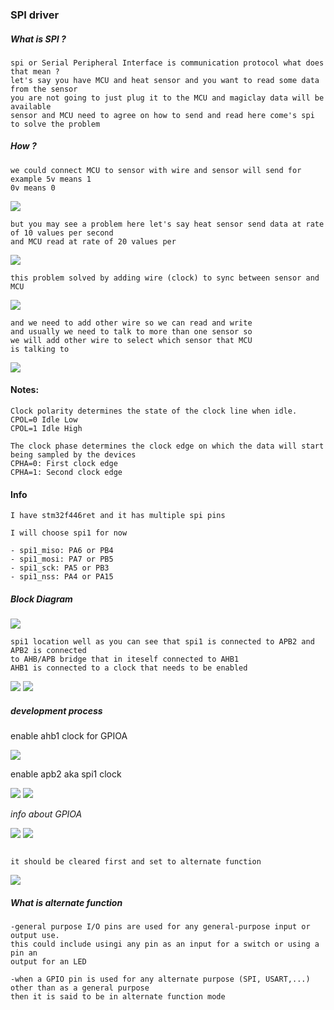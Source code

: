 ### SPI driver

##### What is SPI ?

```
spi or Serial Peripheral Interface is communication protocol what does that mean ?
let's say you have MCU and heat sensor and you want to read some data from the sensor
you are not going to just plug it to the MCU and magiclay data will be available
sensor and MCU need to agree on how to send and read here come's spi to solve the problem
```

##### How ?

```
we could connect MCU to sensor with wire and sensor will send for example 5v means 1
0v means 0
```

![](./pics/spi_protocol_construct.png)

````
but you may see a problem here let's say heat sensor send data at rate of 10 values per second
and MCU read at rate of 20 values per
````

![](./pics/spi_timing_problem.jpg)

```
this problem solved by adding wire (clock) to sync between sensor and MCU
```

![](./pics/spi_clock.png)

```
and we need to add other wire so we can read and write
and usually we need to talk to more than one sensor so 
we will add other wire to select which sensor that MCU
is talking to
```

![](./pics/spi_theory_done.png)


#### Notes:

```
Clock polarity determines the state of the clock line when idle.
CPOL=0 Idle Low
CPOL=1 Idle High
```

````
The clock phase determines the clock edge on which the data will start
being sampled by the devices
CPHA=0: First clock edge
CPHA=1: Second clock edge
````

#### Info

```
I have stm32f446ret and it has multiple spi pins

I will choose spi1 for now

- spi1_miso: PA6 or PB4
- spi1_mosi: PA7 or PB5
- spi1_sck: PA5 or PB3
- spi1_nss: PA4 or PA15

```

##### Block Diagram

![](./pics/block_diagram.png)

````
spi1 location well as you can see that spi1 is connected to APB2 and APB2 is connected
to AHB/APB bridge that in iteself connected to AHB1
AHB1 is connected to a clock that needs to be enabled
````

![](./pics/block_diagram_spi1.png)
![](./pics/why_enable_clocks.png)

##### development process

enable ahb1 clock for GPIOA

![](./pics/enable_gpio_clock.png)

enable apb2 aka spi1 clock

![](./pics/enable_apb2_spi_clock.png)
![](./pics/enable_apb2_spi_clock_set.png)


*info about GPIOA*

![](./pics/set_gpioa.png)
![](./pics/set_gpioa_moder.png)

```

it should be cleared first and set to alternate function

```
![](./pics/clear_gpioa_moder.png)

##### *What is alternate function*

```
-general purpose I/O pins are used for any general-purpose input or output use.
this could include usingi any pin as an input for a switch or using a pin an
output for an LED

-when a GPIO pin is used for any alternate purpose (SPI, USART,...) other than as a general purpose
then it is said to be in alternate function mode
```

